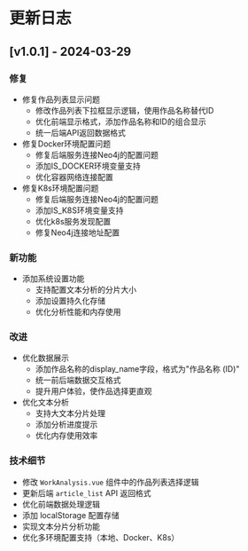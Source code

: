 # 更新日志

## [v1.0.1] - 2024-03-29

### 修复
- 修复作品列表显示问题
  - 修改作品列表下拉框显示逻辑，使用作品名称替代ID
  - 优化前端显示格式，添加作品名称和ID的组合显示
  - 统一后端API返回数据格式
- 修复Docker环境配置问题
  - 修复后端服务连接Neo4j的配置问题
  - 添加IS_DOCKER环境变量支持
  - 优化容器网络连接配置
- 修复K8s环境配置问题
  - 修复后端服务连接Neo4j的配置问题
  - 添加IS_K8S环境变量支持
  - 优化k8s服务发现配置
  - 修复Neo4j连接地址配置

### 新功能
- 添加系统设置功能
  - 支持配置文本分析的分片大小
  - 添加设置持久化存储
  - 优化分析性能和内存使用

### 改进
- 优化数据展示
  - 添加作品名称的display_name字段，格式为"作品名称 (ID)"
  - 统一前后端数据交互格式
  - 提升用户体验，使作品选择更直观
- 优化文本分析
  - 支持大文本分片处理
  - 添加分析进度提示
  - 优化内存使用效率

### 技术细节
- 修改 `WorkAnalysis.vue` 组件中的作品列表选择逻辑
- 更新后端 `article_list` API 返回格式
- 优化前端数据处理逻辑
- 添加 localStorage 配置存储
- 实现文本分片分析功能
- 优化多环境配置支持（本地、Docker、K8s） 